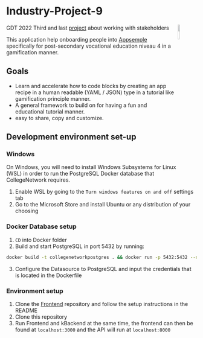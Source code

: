 # Industry-Project-9
GDT 2022 Third and last [project](https://github.com/Extiriority/Industry-Project-9) about working with stakeholders
<img align="right" src="https://i.imgur.com/z63oDhM.png" width=10%/>

This application help onboarding people into [Appsemple](https://appsemble.com/en/) specifically for post-secondary vocational education niveau 4 in a gamification manner.

## Goals

* Learn and accelerate how to code blocks by creating an app recipe in a human readable (YAML / JSON) type in a tutorial like gamification principle manner.
* A general framework to build on for having a fun and educational tutorial manner.
* easy to share, copy and customize.

## Development environment set-up

### Windows
On Windows, you will need to install Windows Subsystems for Linux (WSL) in order to run
the PostgreSQL Docker database that CollegeNetwork requires.

1. Enable WSL by going to the `Turn windows features on and off` settings tab
2. Go to the Microsoft Store and install Ubuntu or any distribution of your choosing

### Docker Database setup

1. `CD` into Docker folder
2. Build and start PostgreSQL in port 5432 by running:
```sh
docker build -t collegenetworkpostgres . && docker run -p 5432:5432 --name CollegeNetworkPostgres collegenetworkpostgres 
```
3. Configure the Datasource to PostgreSQL and input the credentials that is located in the Dockerfile

### Environment setup

1. Clone the [Frontend](https://github.com/Extiriority/CollegeNetworkFrontend) repository and
follow the setup instructions in the README
2. Clone this repository
3. Run Frontend and kBackend at the same time, the frontend can then be found at `localhost:3000`
and the API will run at `localhost:8000`
